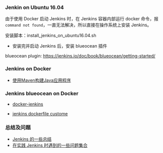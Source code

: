 

### Jenkin on Ubuntu 16.04

由于使用 Docker 启动 Jenkins 时，在 Jenkins 容器内部运行 docker 命令，报 `command not found`，一直无法解决，所以直接在操作系统上安装 Jenkins。

安装脚本：install_jenkins_on_ubuntu16.04.sh

- 安装完并启动 Jenkins 后，安装 blueocean 插件

blueocean plugin: https://jenkins.io/doc/book/blueocean/getting-started/

### Jenkins on Docker

- [使用Maven构建Java应用程序](https://jenkins.io/zh/doc/tutorials/build-a-java-app-with-maven/)


### Jenkins blueocean on Docker

- [docker-jenkins](https://github.com/shazChaudhry/docker-jenkins)

- [jenkins dockerfile custome](https://github.com/tomsun28/DockerFile/tree/master/jenkins-dockerUse)

### 总结及问题

- [Jenkins 的一些总结](Jenkins.md)
- [在实践 Jenkins 时遇到的一些问题集合](Jenkins-practiced-issues.md)
